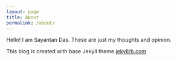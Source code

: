 ```yaml
---
layout: page
title: About
permalink: /about/
---
```


Hello! I am Sayantan Das. These are just my thoughts and opinion.


This blog is created with base Jekyll theme.[jekyllrb.com](https://jekyllrb.com/)
